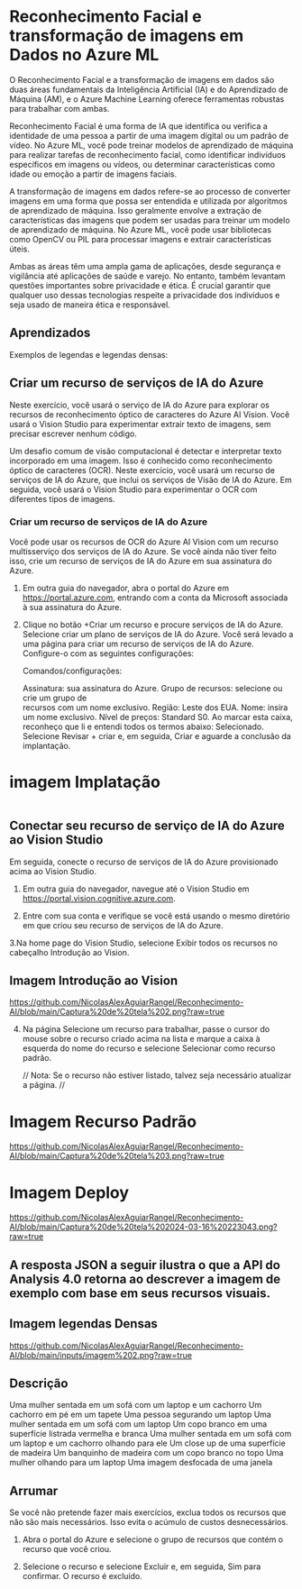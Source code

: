 
# Reconhecimento Facial e transformação de imagens em Dados no Azure ML

O Reconhecimento Facial e a transformação de imagens em dados são duas áreas fundamentais da Inteligência Artificial (IA) e do Aprendizado de Máquina (AM), e o Azure Machine Learning oferece ferramentas robustas para trabalhar com ambas.

Reconhecimento Facial é uma forma de IA que identifica ou verifica a identidade de uma pessoa a partir de uma imagem digital ou um padrão de vídeo. No Azure ML, você pode treinar modelos de aprendizado de máquina para realizar tarefas de reconhecimento facial, como identificar indivíduos específicos em imagens ou vídeos, ou determinar características como idade ou emoção a partir de imagens faciais.

A transformação de imagens em dados refere-se ao processo de converter imagens em uma forma que possa ser entendida e utilizada por algoritmos de aprendizado de máquina. Isso geralmente envolve a extração de características das imagens que podem ser usadas para treinar um modelo de aprendizado de máquina. No Azure ML, você pode usar bibliotecas como OpenCV ou PIL para processar imagens e extrair características úteis.

Ambas as áreas têm uma ampla gama de aplicações, desde segurança e vigilância até aplicações de saúde e varejo. No entanto, também levantam questões importantes sobre privacidade e ética. É crucial garantir que qualquer uso dessas tecnologias respeite a privacidade dos indivíduos e seja usado de maneira ética e responsável.


## Aprendizados

Exemplos de legendas e legendas densas:

## Criar um recurso de serviços de IA do Azure

Neste exercício, você usará o serviço de IA do Azure para explorar os recursos de reconhecimento óptico de caracteres do Azure AI Vision. Você usará o Vision Studio para experimentar extrair texto de imagens, sem precisar escrever nenhum código.

Um desafio comum de visão computacional é detectar e interpretar texto incorporado em uma imagem. Isso é conhecido como reconhecimento óptico de caracteres (OCR). Neste exercício, você usará um recurso de serviços de IA do Azure, que inclui os serviços de Visão de IA do Azure. Em seguida, você usará o Vision Studio para experimentar o OCR com diferentes tipos de imagens.

### Criar um recurso de serviços de IA do Azure

Você pode usar os recursos de OCR do Azure AI Vision com um recurso multisserviço dos serviços de IA do Azure. Se você ainda não tiver feito isso, crie um recurso de serviços de IA do Azure em sua assinatura do Azure.

1. Em outra guia do navegador, abra o portal do Azure em https://portal.azure.com, entrando com a conta da Microsoft associada à sua assinatura do Azure.

2. Clique no botão +Criar um recurso e procure serviços de IA do Azure. Selecione criar um plano de serviços de IA do Azure. Você será levado a uma página para criar um recurso de serviços de IA do Azure. Configure-o com as seguintes configurações:
   
    Comandos/configurações:

    Assinatura: sua assinatura do Azure.
    Grupo de recursos: selecione ou crie um grupo de   
    recursos com um nome exclusivo.
    Região: Leste dos EUA.
    Nome: insira um nome exclusivo.
    Nível de preços: Standard S0.
    Ao marcar esta caixa, reconheço que li e entendi 
    todos os termos abaixo: Selecionado.
    Selecione Revisar + criar e, em seguida, Criar e 
    aguarde a conclusão da implantação.

# imagem Implatação 

<img href="https://github.com/NicolasAlexAguiarRangel/Reconhecimento-AI/blob/main/Captura%20de%20tela%201.png?raw=true">


## Conectar seu recurso de serviço de IA do Azure ao Vision Studio

Em seguida, conecte o recurso de serviços de IA do Azure provisionado acima ao Vision Studio.

1. Em outra guia do navegador, navegue até o Vision Studio em https://portal.vision.cognitive.azure.com.

2. Entre com sua conta e verifique se você está usando o mesmo diretório em que criou seu recurso de serviços de IA do Azure.

3.Na home page do Vision Studio, selecione Exibir todos os recursos no cabeçalho Introdução ao Vision.

## Imagem Introdução ao Vision 

<https://github.com/NicolasAlexAguiarRangel/Reconhecimento-AI/blob/main/Captura%20de%20tela%202.png?raw=true>

4. Na página Selecione um recurso para trabalhar, passe o cursor do mouse sobre o recurso criado acima na lista e marque a caixa à esquerda do nome do recurso e selecione Selecionar como recurso padrão.

    // Nota: Se o recurso não estiver listado, talvez seja necessário 
    atualizar a página. // 

# Imagem Recurso Padrão

<https://github.com/NicolasAlexAguiarRangel/Reconhecimento-AI/blob/main/Captura%20de%20tela%203.png?raw=true>

# Imagem Deploy

<https://github.com/NicolasAlexAguiarRangel/Reconhecimento-AI/blob/main/Captura%20de%20tela%202024-03-16%20223043.png?raw=true>

## A resposta JSON a seguir ilustra o que a API do Analysis 4.0 retorna ao descrever a imagem de exemplo com base em seus recursos visuais.


## Imagem legendas Densas
 
<https://github.com/NicolasAlexAguiarRangel/Reconhecimento-AI/blob/main/inputs/imagem%202.png?raw=true>

## Descrição

Uma mulher sentada em um sofá com um laptop e um cachorro
Um cachorro em pé em um tapete
Uma pessoa segurando um laptop
Uma mulher sentada em um sofá com um laptop
Um copo branco em uma superfície listrada vermelha e branca
Uma mulher sentada em um sofá com um laptop e um cachorro olhando para ele
Um close up de uma superfície de madeira
Um banquinho de madeira com um copo branco no topo
Uma mulher olhando para um laptop
Uma imagem desfocada de uma janela

## Arrumar 

Se você não pretende fazer mais exercícios, exclua todos os recursos que não são mais necessários. Isso evita o acúmulo de custos desnecessários.

1. Abra o portal do Azure e selecione o grupo de recursos que contém o recurso que você criou.

2. Selecione o recurso e selecione Excluir e, em seguida, Sim para confirmar. O recurso é excluído.
